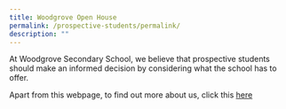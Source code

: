 ```yaml
---
title: Woodgrove Open House
permalink: /prospective-students/permalink/
description: ""
---
```

At Woodgrove Secondary School, we believe that prospective students should make an informed decision by considering what the school has to offer. 

Apart from this webpage, to find out more about us, click this [here](https://woodgrovesecondary.wixsite.com/wgssopenhouse)